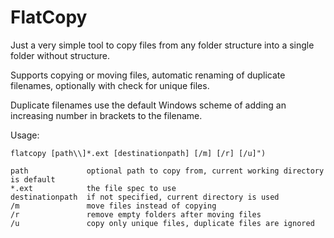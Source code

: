 # FlatCopy
Just a very simple tool to copy files from any folder structure into a single folder without structure.

Supports copying or moving files, automatic renaming of duplicate filenames, optionally with check for unique files.

Duplicate filenames use the default Windows scheme of adding an increasing number in brackets to the filename.

Usage:

    flatcopy [path\\]*.ext [destinationpath] [/m] [/r] [/u]")
    
    path             optional path to copy from, current working directory is default
    *.ext            the file spec to use
    destinationpath  if not specified, current directory is used
    /m               move files instead of copying
    /r               remove empty folders after moving files
    /u               copy only unique files, duplicate files are ignored
